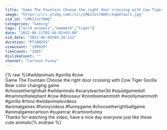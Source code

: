 ```yaml
---
title: "Game The Fountain Choose the right door crossing with Cow Tiger Gorilla Bear color changing game"
image: "https:\/\/i.ytimg.com\/vi\/LM62JvcY8HQ\/hqdefault.jpg"
vid_id: "LM62JvcY8HQ"
categories: "Gaming"
tags: ["wild animals","mammoth","tiger"]
date: "2022-06-11T02:46:02+03:00"
vid_date: "2022-06-09T04:30:11Z"
duration: "PT18M25S"
viewcount: "199929"
likeCount: "2095"
dislikeCount: ""
channel: "Cartoon Funny"
---
```

{% raw %}#wildanimals #gorilla #cow <br />Game The Fountain Choose the right door crossing with Cow Tiger Gorilla Bear color changing game<br />#choosetherightball #wildanimals #scaryteacher3d #squidgamedoll #mammothelephant #cow  #dinosaur #zombiemammoth #woollymammoth #gorilla #rhino #wildanimalsvideos<br />#animalgames #funnyvideos #funnygame #choosetherightballgame #animalgamecartoon #supercar #cartoonfunny <br />Thanks for watching the video, have a nice day everyone just like these cute animals{% endraw %}
